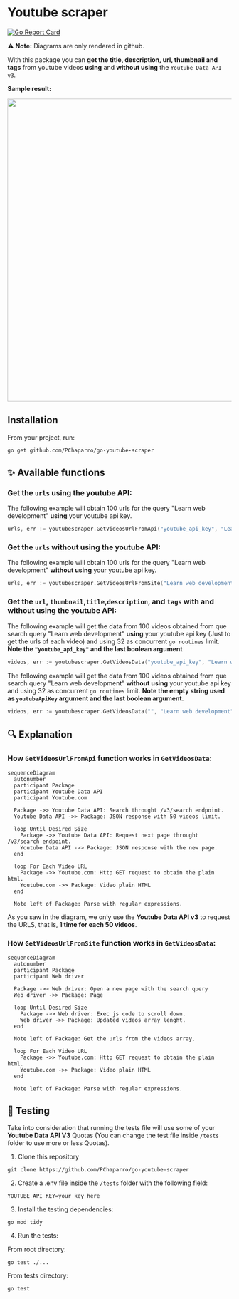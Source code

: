 # Youtube scraper

[![Go Report Card](https://goreportcard.com/badge/github.com/PChaparro/go-youtube-scraper)](https://goreportcard.com/report/github.com/PChaparro/go-youtube-scraper)

**⚠️ Note:** Diagrams are only rendered in github.

With this package you can **get the title, description, url, thumbnail and tags** from youtube videos **using** and **without using** the `Youtube Data API v3`.

**Sample result:**

<p align="center">
  <img src="https://user-images.githubusercontent.com/94259578/201533103-bbcd15f4-129d-41d8-851f-0894dd24cebd.png" width="680px"/>
</p>

## Installation

From your project, run:

```bash
go get github.com/PChaparro/go-youtube-scraper
```

## ✨ Available functions

### Get the `urls` using the youtube API:

The following example will obtain 100 urls for the query "Learn web development" **using** your youtube api key.

```go
urls, err := youtubescraper.GetVideosUrlFromApi("youtube_api_key", "Learn web development", 100)
```

### Get the `urls` without using the youtube API:

The following example will obtain 100 urls for the query "Learn web development" **without using** your youtube api key.

```go
urls, err := youtubescraper.GetVideosUrlFromSite("Learn web development", 100)
```

### Get the `url`, `thumbnail`,`title`,`description`, and `tags` with and without using the youtube API:

The following example will get the data from 100 videos obtained from que search query "Learn web development" **using** your youtube api key (Just to get the urls of each video) and using 32 as concurrent `go routines` limit. **Note the `"youtube_api_key"` and the last boolean argument**

```go
videos, err := youtubescraper.GetVideosData("youtube_api_key", "Learn web development", 100, 32, true)
```

The following example will get the data from 100 videos obtained from que search query "Learn web development" **without using** your youtube api key and using 32 as concurrent `go routines` limit. **Note the empty string used as `youtubeApiKey` argument and the last boolean argument**.

```go
videos, err := youtubescraper.GetVideosData("", "Learn web development", 100, 32, false)
```

## 🔍 Explanation

### How `GetVideosUrlFromApi` function works in `GetVideosData`:

```mermaid
sequenceDiagram
  autonumber
  participant Package
  participant Youtube Data API
  participant Youtube.com

  Package ->> Youtube Data API: Search throught /v3/search endpoint.
  Youtube Data API ->> Package: JSON response with 50 videos limit.

  loop Until Desired Size
    Package ->> Youtube Data API: Request next page throught /v3/search endpoint.
    Youtube Data API ->> Package: JSON response with the new page.
  end

  loop For Each Video URL
    Package ->> Youtube.com: Http GET request to obtain the plain html.
    Youtube.com ->> Package: Video plain HTML
  end

  Note left of Package: Parse with regular expressions.
```

As you saw in the diagram, we only use the **Youtube Data API v3** to request the URLS, that is, **1 time for each 50 videos**.

### How `GetVideosUrlFromSite` function works in `GetVideosData`:

```mermaid
sequenceDiagram
  autonumber
  participant Package
  participant Web driver

  Package ->> Web driver: Open a new page with the search query
  Web driver ->> Package: Page

  loop Until Desired Size
    Package ->> Web driver: Exec js code to scroll down.
    Web driver ->> Package: Updated videos array lenght.
  end

  Note left of Package: Get the urls from the videos array.

  loop For Each Video URL
    Package ->> Youtube.com: Http GET request to obtain the plain html.
    Youtube.com ->> Package: Video plain HTML
  end

  Note left of Package: Parse with regular expressions.
```

## 🧪 Testing

Take into consideration that running the tests file will use some of your **Youtube Data API V3** Quotas (You can change the test file inside `/tests` folder to use more or less Quotas).

1. Clone this repository

```
git clone https://github.com/PChaparro/go-youtube-scraper
```

2. Create a .env file inside the `/tests` folder with the following field:

```
YOUTUBE_API_KEY=your key here
```

3. Install the testing dependencies:

```
go mod tidy
```

4. Run the tests:

From root directory:

```
go test ./...
```

From tests directory:

```
go test
```
